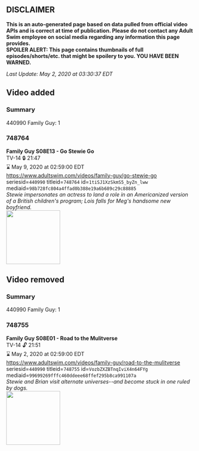 ## DISCLAIMER
**This is an auto-generated page based on data pulled from official video APIs and is correct at time of publication. Please do not contact any Adult Swim employee on social media regarding any information this page provides.**  
**SPOILER ALERT: This page contains thumbnails of full episodes/shorts/etc. that might be spoilery to you. YOU HAVE BEEN WARNED.**  

_Last Update: May 2, 2020 at 03:30:37 EDT_
## Video added
### Summary
440990 Family Guy: 1  
### 748764
**Family Guy S08E13 - Go Stewie Go**  
TV-14 🔒 21:47  
⌛ May 9, 2020 at 02:59:00 EDT  
https://www.adultswim.com/videos/family-guy/go-stewie-go  
seriesid=`440990` titleid=`748764` id=`1tiSJ1XzSkmS5_byZn_lww` mediaid=`98b728fc804a4ffad0b388e19a6b689c29c88885`  
_Stewie impersonates an actress to land a role in an Americanized version of a British children's program; Lois falls for Meg's handsome new boyfriend._  
<a href="https://i.cdn.turner.com/asfix/repository//8a25c3920eaf5fa6010eaffb99c438bf/thumbnail_3801647184582561774.jpg"><img src="https://i.cdn.turner.com/asfix/repository//8a25c3920eaf5fa6010eaffb99c438bf/thumbnail_3801647184582561774.jpg" height="144px" /></a>
## Video removed
### Summary
440990 Family Guy: 1  
### 748755
**Family Guy S08E01 - Road to the Mulitverse**  
TV-14 🔓 21:51  
⌛ May 2, 2020 at 02:59:00 EDT  
https://www.adultswim.com/videos/family-guy/road-to-the-mulitverse  
seriesid=`440990` titleid=`748755` id=`VozbZXZBTnqIviX4n64FYg` mediaid=`99699269fffc460ddeee68ffef295b8ca991107a`  
_Stewie and Brian visit alternate universes--and become stuck in one ruled by dogs._  
<a href="https://i.cdn.turner.com/asfix/repository//8a25c3920eaf5fa6010eaffb99c438bf/thumbnail_2562739979793618793.jpg"><img src="https://i.cdn.turner.com/asfix/repository//8a25c3920eaf5fa6010eaffb99c438bf/thumbnail_2562739979793618793.jpg" height="144px" /></a>
